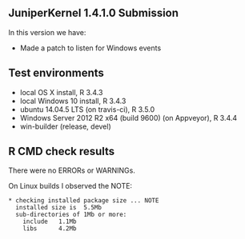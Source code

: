 ## JuniperKernel 1.4.1.0 Submission
In this version we have:
* Made a patch to listen for Windows events

## Test environments
* local OS X install, R 3.4.3
* local Windows 10 install, R 3.4.3
* ubuntu 14.04.5 LTS (on travis-ci), R 3.5.0
* Windows Server 2012 R2 x64 (build 9600) (on Appveyor), R 3.4.4
* win-builder (release, devel)

## R CMD check results
There were no ERRORs or WARNINGs.

On Linux builds I observed the NOTE:

```
* checking installed package size ... NOTE
  installed size is  5.5Mb
  sub-directories of 1Mb or more:
    include   1.1Mb
    libs      4.2Mb
```
